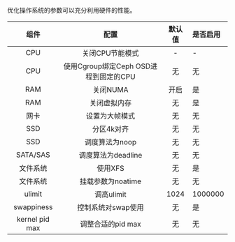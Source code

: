 优化操作系统的参数可以充分利用硬件的性能。

| 组件 | 配置 | 默认值 | 是否启用 |
|:---:|:----:|:---:|:---|
| CPU | 关闭CPU节能模式 |  - | -|
| CPU | 使用Cgroup绑定Ceph OSD进程到固定的CPU | 无 | 无 |
| RAM | 关闭NUMA | 开启 | 是 | 
| RAM | 关闭虚拟内存 | 无 | 是 |
| 网卡 | 设置为大帧模式 | 无 | 无 |
| SSD  | 分区4k对齐 | 无 | 无 |
| SSD  | 调度算法为noop | 无 | 无 |
| SATA/SAS | 调度算法为deadline |  无 | 无 |
| 文件系统 | 使用XFS | 无 | 是 |
| 文件系统 | 挂载参数为noatime | 无 | 无 |
| ulimit | 调高ulimit  | 1024 |	1000000 |
| swappiness	| 控制系统对swap使用	 | 无 |	是 |
| kernel pid max | 调整合适的pid max |	无 |	无 |
